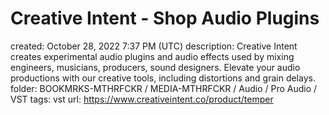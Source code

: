 # Creative Intent - Shop Audio Plugins

created: October 28, 2022 7:37 PM (UTC)
description: Creative Intent creates experimental audio plugins and audio effects used by mixing engineers, musicians, producers, sound designers. Elevate your audio productions with our creative tools, including distortions and grain delays.
folder: BOOKMRKS-MTHRFCKR / MEDIA-MTHRFCKR / Audio / Pro Audio / VST
tags: vst
url: https://www.creativeintent.co/product/temper